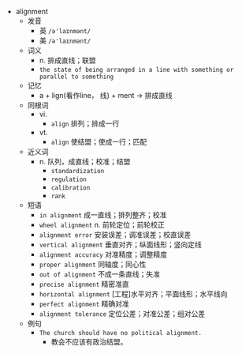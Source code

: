 - alignment
  - 发音
    - 英 `/ə'laɪnmənt/`
    - 美 `/ə'laɪnmənt/`
  - 词义
    - n. 排成直线；联盟
    - `the state of being arranged in a line with something or parallel to something`
  - 记忆
    - a + lign(看作line， 线) + ment → 排成直线
  - 同根词
    - vi.
      - `align` 排列；排成一行
    - vt.
      - `align` 使结盟；使成一行；匹配
  - 近义词
    - n. 队列，成直线；校准；结盟
      - `standardization`
      - `regulation`
      - `calibration`
      - `rank`
  - 短语
    - `in alignment` 成一直线；排列整齐；校准 
    - `wheel alignment` n. 前轮定位；前轮校正 
    - `alignment error` 安装误差；调准误差；校直误差 
    - `vertical alignment` 垂直对齐；纵面线形；竖向定线 
    - `alignment accuracy` 对准精度；调整精度 
    - `proper alignment` 同轴度；同心性 
    - `out of alignment` 不成一条直线；失准 
    - `precise alignment` 精密准直 
    - `horizontal alignment` [工程]水平对齐；平面线形；水平线向 
    - `perfect alignment` 精确对准 
    - `alignment tolerance` 定位公差；对准公差；组对公差 
  - 例句
    - `The church should have no political alignment.`
      - 教会不应该有政治结盟。

